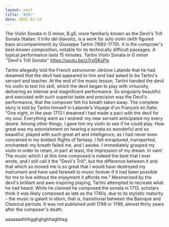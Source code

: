 ```yaml
---
layout: post
title: "429:"
date: 2022-02-19
---
```


The Violin Sonata in G minor, B.g5, more familiarly known as the Devil's Trill Sonata (Italian: Il trillo del diavolo), is a work for solo violin (with figured bass accompaniment) by Giuseppe Tartini (1692–1770). It is the composer's best-known composition, notable for its technically difficult passages. A typical performance lasts 15 minutes.
 Tartini Violin Sonata in G minor ''Devil's Trill Sonata''
https://youtu.be/z7rxl5KsPjs

Tartini allegedly told the French astronomer Jérôme Lalande that he had dreamed that the devil had appeared to him and had asked to be Tartini's servant and teacher. At the end of the music lesson, Tartini handed the devil his violin to test his skill, which the devil began to play with virtuosity, delivering an intense and magnificent performance. So singularly beautiful and executed with such superior taste and precision was the Devil's performance, that the composer felt his breath taken away. The complete story is told by Tartini himself in Lalande's Voyage d'un François en Italie: "One night, in the year 1713 I dreamed I had made a pact with the devil for my soul. Everything went as I wished: my new servant anticipated my every desire. Among other things, I gave him my violin to see if he could play. How great was my astonishment on hearing a sonata so wonderful and so beautiful, played with such great art and intelligence, as I had never even conceived in my boldest flights of fantasy. I felt enraptured, transported, enchanted: my breath failed me, and I awoke. I immediately grasped my violin in order to retain, in part at least, the impression of my dream. In vain! The music which I at this time composed is indeed the best that I ever wrote, and I still call it the "Devil's Trill", but the difference between it and that which so moved me is so great that I would have destroyed my instrument and have said farewell to music forever if it had been possible for me to live without the enjoyment it affords me." Mesmerized by the devil's brilliant and awe-inspiring playing, Tartini attempted to recreate what he had heard. While he claimed he composed the sonata in 1713, scholars think it was likely composed as late as the 1740s, due to its stylistic maturity – the music is galant in idiom, that is, transitional between the Baroque and Classical periods. It was not published until 1798 or 1799, almost thirty years after the composer's death.

aaaaaaahhhgghghghhaghhag
